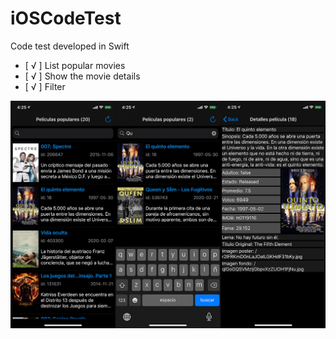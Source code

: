 # iOSCodeTest
Code test developed in Swift

 - [ √ ] List popular movies
 - [ √ ] Show the movie details
 - [ √ ] Filter

![screenshoots from version tag 1.0.2](iOSCodeTest/readme-img/iOSCodeTest-cap-102.jpg)
<!--stackedit_data:
eyJoaXN0b3J5IjpbMTgyODg2MjQ2NiwtMTEzNTA3Nzg2MSwxND
U3OTE2NTQyXX0=
-->